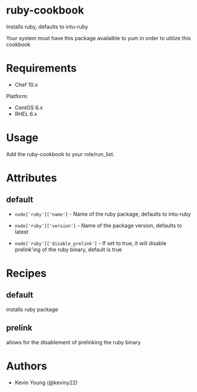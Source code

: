 # ruby-cookbook
Installs ruby, defaults to intu-ruby 

Your system must have this package availalble to yum in order to utilize this cookbook

# Requirements
* Chef 10.x

Platform:
* CentOS 6.x
* RHEL 6.x

# Usage
Add the ruby-cookbook to your role/run_list.

# Attributes
## default
* ```node['ruby']['name']``` - Name of the ruby package, defaults to intu-ruby

* ```node['ruby']['version']``` - Name of the package version, defaults to latest

* ```node['ruby']['disable_prelink']``` - If set to true, it will disable prelink'ing of the ruby binary, default is true

# Recipes
## default
installs ruby package

## prelink
allows for the disablement of prelinking the ruby binary

# Authors
* Kevin Young (@keviny22)
